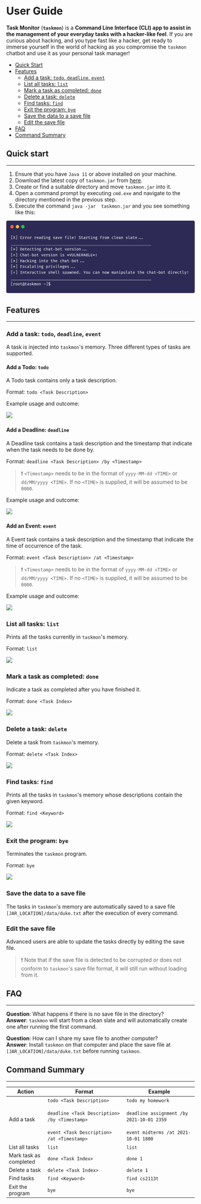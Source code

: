 # User Guide

**Task Monitor** (**`taskmon`**) is a **Command Line Interface (CLI) app to assist in the management of your everyday tasks with a hacker-like feel**. If you are curious about hacking, and you type fast like a hacker, get ready to immerse yourself in the world of hacking as you compromise the `taskmon` chatbot and use it as your personal task manager!

* [Quick Start](#quick-start)
* [Features](#features)
  * [Add a task: `todo`, `deadline`, `event`](#add-a-task-todo-deadline-event)
  * [List all tasks: `list`](#list-all-tasks-list)
  * [Mark a task as completed: `done`](#mark-a-task-as-completed-done)
  * [Delete a task: `delete`](#delete-a-task-delete)
  * [Find tasks: `find`](#find-tasks-find)
  * [Exit the program: `bye`](#exit-the-program-bye)
  * [Save the data to a save file](#save-the-data-to-a-save-file)
  * [Edit the save file](#edit-the-save-file)
* [FAQ](#faq)
* [Command Summary](#command-summary)

## Quick start 

----

1. Ensure that you have `Java 11` or above installed on your machine.
2. Download the latest copy of `taskmon.jar` from [here](https://github.com/rizemon/ip/releases/download/A-Jar/taskmon.jar).
3. Create or find a suitable directory and move `taskmon.jar` into it.
4. Open a command prompt by executing `cmd.exe` and navigate to the directory mentioned in the previous step.
5. Execute the command `java -jar  taskmon.jar` and you see something like this:

![](taskmon1.png)
<!--```
[X] Error reading save file! Starting from clean slate...
____________________________________________________________
[*] Detecting chat-bot version...
[+] Chat-bot version is *VULNERABLE*!
[*] Hacking into the chat-bot...
[*] Escalating privileges...
[+] Interactive shell spawned. You can now manipulate the chat-bot directly!
____________________________________________________________
[root@taskmon ~]$
```-->

## Features 

---

### Add a task: `todo`, `deadline`, `event`

A task is injected into `taskmon`'s memory. Three different types of tasks are supported.

#### Add a Todo: `todo`

A Todo task contains only a task description.

Format: `todo <Task Description>`

Example usage and outcome:

![](taskmon2.png)

<!--```
[root@taskmon ~]$ todo my homework
[+] Task added:
   [T][ ] my homework
[=] You now have 1 tasks in the list.
```-->

#### Add a Deadline: `deadline`

A Deadline task contains a task description and the timestamp that indicate when the task needs to be done by.

Format: `deadline <Task Description> /by <Timestamp>`

> ❗ `<Timestamp>` needs to be in the format of `yyyy-MM-dd <TIME>` or `dd/MM/yyyy <TIME>`. If no `<TIME>` is supplied, it will be assumed to be `0000`.

Example usage and outcome:

![](taskmon3.png)

<!--```
[root@taskmon ~]$ deadline assignment /by 2021-10-01 2359
[+] Task added:
   [D][ ] assignment (by: Oct 1 2021 2359)
[=] You now have 1 tasks in the list.
```-->

#### Add an Event: `event`

A Event task contains a task description and the timestamp that indicate the time of occurrence of the task.

Format: `event <Task Description> /at <Timestamp>`

> ❗ `<Timestamp>` needs to be in the format of `yyyy-MM-dd <TIME>` or `dd/MM/yyyy <TIME>`. If no `<TIME>` is supplied, it will be assumed to be `0000`.

Example usage and outcome:

![](taskmon4.png)

<!--```
[root@taskmon ~]$ event midterms /at 2021-10-01 1800
[+] Task added:
   [E][ ] midterms (at: Oct 1 2021 1800)
[=] You now have 1 tasks in the list.
```-->

### List all tasks: `list`

Prints all the tasks currently in `taskmon`'s memory.

Format: `list`

![](taskmon5.png)

<!--```
[root@taskmon ~]$ list
[*] Here are your list of tasks:
   1.[T][ ] my homework
   2.[D][ ] assignment (by: Oct 1 2021 2359)
   3.[E][ ] midterms (at: Oct 1 2021 1800)
```-->

### Mark a task as completed: `done`

Indicate a task as completed after you have finished it.

Format: `done <Task Index>`

![](taskmon6.png)

<!--```
[root@taskmon ~]$ done 1
[+] Task marked as done:
   [T][X] my homework
```-->

### Delete a task: `delete`

Delete a task from `taskmon`'s memory.

Format: `delete <Task Index>`

![](taskmon7.png)

<!--```
[root@taskmon ~]$ delete 1
[+] Task removed:
   [T][X] my homework
[=] You now have 3 tasks in the list.
```-->

### Find tasks: `find`

Prints all the tasks in `taskmon`'s memory whose descriptions contain the given keyword.

Format: `find <Keyword>`

![](taskmon8.png)

<!--```
[root@taskmon ~]$ find cs2113
[*] Here are the matching tasks in your list:
   1.[T][ ] cs2113's assignment
```-->

### Exit the program: `bye`

Terminates the `taskmon` program.

Format: `bye`

![](taskmon9.png)

<!--```
[root@taskmon ~]$ bye
____________________________________________________________
[*] Deleting traces of compromise...
[+] Bye. Hope to see you again soon!
____________________________________________________________
```-->

### Save the data to a save file

The tasks in `taskmon`'s memory are automatically saved to a save file `[JAR_LOCATION]/data/duke.txt` after the execution of every command.

### Edit the save file

Advanced users are able to update the tasks directly by editing the save file.

> ❗ Note that if the save file is detected to be corrupted or does not conform to `taskmon`'s save file format, it will still run without loading from it.

## FAQ

---

**Question**: What happens if there is no save file in the directory?  
**Answer**: `taskmon` will start from a clean slate and will automatically create one after running the first command.

**Question**: How can I share my save file to another computer?  
**Answer**:  Install `taskmon` on that computer and place the save file at `[JAR_LOCATION]/data/duke.txt` before running `taskmon`.

## Command Summary

---

| Action                      | Format                                                                                                                       | Example |
| --------------------------- | ---------------------------------------------------------------------------------------------------------------------------- | ------- |
| Add a task                  | `todo <Task Description>` <br><br> `deadline <Task Description> /by <Timestamp>` <br><br> `event <Task Description> /at <Timestamp>` | `todo my homework` <br><br> `deadline assignment /by 2021-10-01 2359` <br><br> `event midterms /at 2021-10-01 1800`  
| List all tasks              | `list` | `list`
| Mark task as <br> completed | `done <Task Index>` | `done 1` |
| Delete a task               | `delete <Task Index>` | `delete 1` |
| Find tasks                  | `find <Keyword> ` | `find cs2113t` |
| Exit the program            | `bye` | `bye` |